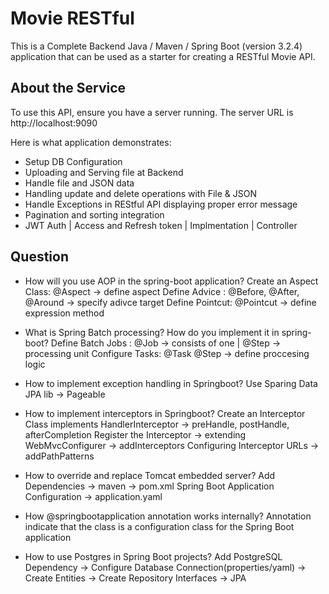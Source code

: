 # Movie RESTful

This is a Complete Backend Java / Maven / Spring Boot (version 3.2.4) application that can be used as a starter for creating a RESTful Movie API.

## About the Service

To use this API, ensure you have a server running. The server URL is http://localhost:9090

Here is what application demonstrates:
- Setup DB Configuration
- Uploading and Serving file at Backend
- Handle file and JSON data 
- Handling update and delete operations with File & JSON
- Handle Exceptions in REStful API displaying proper error message
- Pagination and sorting integration 
- JWT Auth | Access and Refresh token | Implmentation | Controller

## Question
- How will you use AOP in the spring-boot application?
  Create an Aspect Class: @Aspect -> define aspect
  Define Advice : @Before, @After, @Around -> specify adivce target
  Define Pointcut: @Pointcut -> define expression method

- What is Spring Batch processing? How do you implement it in spring-boot?
  Define Batch Jobs : @Job -> consists of one | @Step -> processing unit
  Configure Tasks:  @Task  @Step -> define proccesing logic

- How to implement exception handling in Springboot?
  Use Sparing Data JPA lib -> Pageable

- How to implement interceptors in Springboot?
  Create an Interceptor Class implements HandlerInterceptor -> preHandle, postHandle, afterCompletion
  Register the Interceptor -> extending WebMvcConfigurer -> addInterceptors 
  Configuring Interceptor URLs -> addPathPatterns
  
- How to override and replace Tomcat embedded server?
  Add Dependencies -> maven -> pom.xml
  Spring Boot Application Configuration -> application.yaml
  
- How @springbootapplication annotation works internally?
  Annotation indicate that the class is a configuration class for the Spring Boot application
  
- How to use Postgres in Spring Boot projects?
  Add PostgreSQL Dependency -> Configure Database Connection(properties/yaml) -> Create Entities 
  -> Create Repository Interfaces ->  JPA 
  

  
